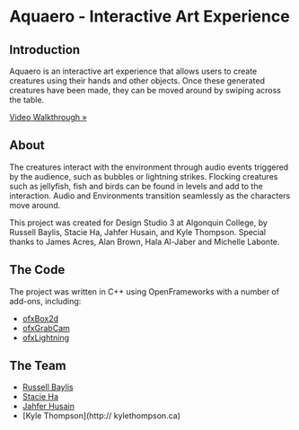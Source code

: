 # Aquaero - Interactive Art Experience
## Introduction
Aquaero is an interactive art experience that allows users to create creatures using their hands and other objects. Once these generated creatures have been made, they can be moved around by swiping across the table.

[Video Walkthrough »](http://vimeo.com/40615509)

## About
The creatures interact with the environment through audio events triggered by the audience, such as bubbles or lightning strikes. Flocking creatures such as jellyfish, fish and birds can be found in levels and add to the interaction. Audio and Environments transition seamlessly as the characters move around. 

This project was created for Design Studio 3 at Algonquin College, by Russell Baylis, Stacie Ha, Jahfer Husain, and Kyle Thompson. Special thanks to James Acres, Alan Brown, Hala Al-Jaber and Michelle Labonte.

## The Code
The project was written in C++ using OpenFrameworks with a number of add-ons, including:
- [ofxBox2d](https://github.com/vanderlin/ofxBox2d/)
- [ofxGrabCam](https://github.com/elliotwoods/ofxGrabCam/)
- [ofxLightning](https://github.com/companje/ofxLightning)

## The Team
- [Russell Baylis](http://rbaylis.com	)
- [Stacie Ha](http://stacieha.com)
- [Jahfer Husain](http://jahfer.com) 
- [Kyle Thompson](http:// kylethompson.ca)